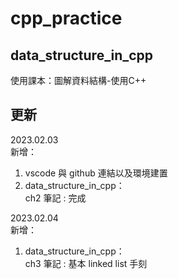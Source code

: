 # cpp_practice

## data_structure_in_cpp
使用課本：圖解資料結構-使用C++

## 更新
2023.02.03 </br>
新增：</br>
1. vscode 與 github 連結以及環境建置
2. data_structure_in_cpp： </br>
   ch2 筆記 : 完成

2023.02.04 </br>
新增：</br>
1. data_structure_in_cpp： </br>
   ch3 筆記 : 基本 linked list 手刻
